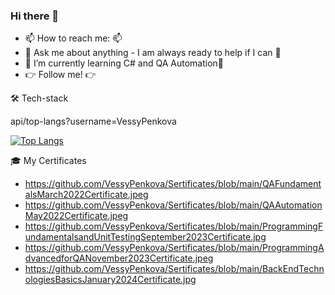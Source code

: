### Hi there 👋

- 📫 How to reach me: 📫 
- 💬 Ask me about anything - I am always ready to help if I can 💯
- 🌱  I’m currently learning C# and QA Automation🌱
- 👉 Follow me! 👉

🛠 Tech-stack

api/top-langs?username=VessyPenkova

[![Top Langs](https://github-readme-stats.vercel.app/api/top-langs/?username=VessyPenkova)](https://github.com/VessyPenkova/github-readme-stats)

🎓 My Certificates

- https://github.com/VessyPenkova/Sertificates/blob/main/QAFundamentalsMarch2022Certificate.jpeg
- https://github.com/VessyPenkova/Sertificates/blob/main/QAAutomationMay2022Certificate.jpeg
- https://github.com/VessyPenkova/Sertificates/blob/main/ProgrammingFundamentalsandUnitTestingSeptember2023Certificate.jpg
- https://github.com/VessyPenkova/Sertificates/blob/main/ProgrammingAdvancedforQANovember2023Certificate.jpeg
- https://github.com/VessyPenkova/Sertificates/blob/main/BackEndTechnologiesBasicsJanuary2024Certificate.jpg

